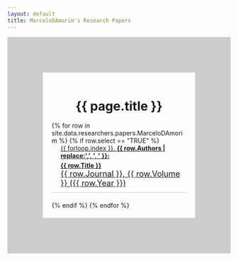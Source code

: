 ```yaml
---
layout: default
title: MarceloDAmorim's Research Papers
---
```


<div style="display: flex; flex-direction: column; align-items: left; border: 80px solid #ccc; padding: 20px;">
  <h1 style="text-align: center;">{{ page.title }}</h1>
  {% for row in site.data.researchers.papers.MarceloDAmorim %}
    {% if row.select == "TRUE" %}
    <div style="text-align: left; margin-bottom: 20px; border-bottom: 1px solid #ccc; padding-bottom: 10px;">
      <a href="{{ row.DOI }}" target="_blank" style="text-decoration: underline; color: inherit; display: inline-block;">
        <div style="margin-left: 20px;">
          {{ forloop.index }}. <span style="font-weight: bold;">{{ row.Authors | replace:',', ', ' }}:</span>
        </div>
        <div style="font-weight: bold; margin-top: 5px; margin-left: 20px;">
          {{ row.Title }}
        </div>
        <div style="font-size: 18px; margin-left: 20px;">
          {{ row.Journal }}, {{ row.Volume }} ({{ row.Year }})
        </div>
      </a>
    </div>
    {% endif %}
  {% endfor %}
</div>
